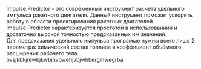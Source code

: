 Impulse.Predictor - это современный инструмент расчёта удельного импульса ракетного двигателя. Данный инструмент поможет ускорить работу в области проектирования ракетных двигателей. Impulse.Predictor  характеризуется простотой в использованиии и достаточно высокой точностью предсказанных им значений.  
Для предсказания удельного импульса программе нужны всего лишь 2 параметра: химический состав топлива и коэффициент объёмного расширения рабочего тела. 
bvsjkbkjrewbjkwbjhvbwehjvbjwhbergjhwegrba